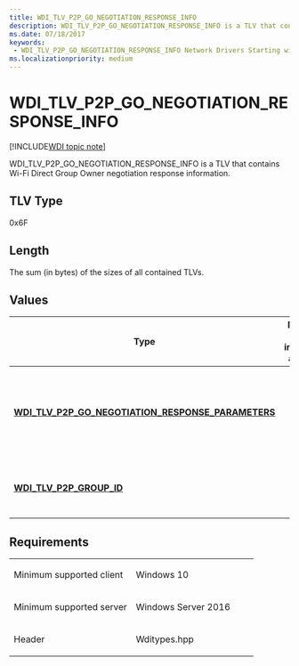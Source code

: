 ```yaml
---
title: WDI_TLV_P2P_GO_NEGOTIATION_RESPONSE_INFO
description: WDI_TLV_P2P_GO_NEGOTIATION_RESPONSE_INFO is a TLV that contains Wi-Fi Direct Group Owner negotiation response information.
ms.date: 07/18/2017
keywords:
 - WDI_TLV_P2P_GO_NEGOTIATION_RESPONSE_INFO Network Drivers Starting with Windows Vista
ms.localizationpriority: medium
---
```


# WDI\_TLV\_P2P\_GO\_NEGOTIATION\_RESPONSE\_INFO

[!INCLUDE[WDI topic note](../includes/wdi-version-warning.md)]


WDI\_TLV\_P2P\_GO\_NEGOTIATION\_RESPONSE\_INFO is a TLV that contains Wi-Fi Direct Group Owner negotiation response information.

## TLV Type


0x6F

## Length


The sum (in bytes) of the sizes of all contained TLVs.

## Values


| Type                                                                                                           | Multiple TLV instances allowed | Optional | Description                                                             |
|----------------------------------------------------------------------------------------------------------------|--------------------------------|----------|-------------------------------------------------------------------------|
| [**WDI\_TLV\_P2P\_GO\_NEGOTIATION\_RESPONSE\_PARAMETERS**](wdi-tlv-p2p-go-negotiation-response-parameters.md) |                                |          | Specifies the Wi-Fi Direct Group Owner negotiation response parameters. |
| [**WDI\_TLV\_P2P\_GROUP\_ID**](wdi-tlv-p2p-group-id.md)                                                       |                                | X        | Specifies the Group ID for local Wi-Fi Direct GO.                       |

 

## Requirements

<table>
<colgroup>
<col width="50%" />
<col width="50%" />
</colgroup>
<tbody>
<tr class="odd">
<td><p>Minimum supported client</p></td>
<td><p>Windows 10</p></td>
</tr>
<tr class="even">
<td><p>Minimum supported server</p></td>
<td><p>Windows Server 2016</p></td>
</tr>
<tr class="odd">
<td><p>Header</p></td>
<td>Wditypes.hpp</td>
</tr>
</tbody>
</table>

 

 




